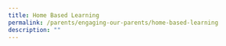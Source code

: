 ```yaml
---
title: Home Based Learning
permalink: /parents/engaging-our-parents/home-based-learning
description: ""
---
```

